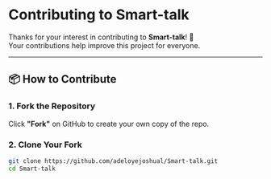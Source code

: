 # Contributing to Smart-talk

Thanks for your interest in contributing to **Smart-talk**! 🎉  
Your contributions help improve this project for everyone.

---

## 📦 How to Contribute

### 1. Fork the Repository

Click **"Fork"** on GitHub to create your own copy of the repo.

### 2. Clone Your Fork

```bash
git clone https://github.com/adeloyejoshual/Smart-talk.git
cd Smart-talk